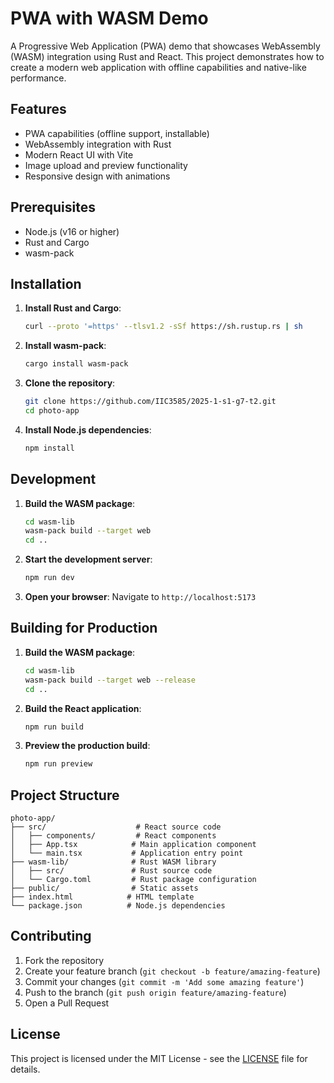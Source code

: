 # PWA with WASM Demo

A Progressive Web Application (PWA) demo that showcases WebAssembly (WASM) integration using Rust and React. This project demonstrates how to create a modern web application with offline capabilities and native-like performance.

## Features

- PWA capabilities (offline support, installable)
- WebAssembly integration with Rust
- Modern React UI with Vite
- Image upload and preview functionality
- Responsive design with animations

## Prerequisites

- Node.js (v16 or higher)
- Rust and Cargo
- wasm-pack

## Installation

1. **Install Rust and Cargo**:
   ```bash
   curl --proto '=https' --tlsv1.2 -sSf https://sh.rustup.rs | sh
   ```

2. **Install wasm-pack**:
   ```bash
   cargo install wasm-pack
   ```

3. **Clone the repository**:
   ```bash
   git clone https://github.com/IIC3585/2025-1-s1-g7-t2.git
   cd photo-app
   ```

4. **Install Node.js dependencies**:
   ```bash
   npm install
   ```

## Development

1. **Build the WASM package**:
   ```bash
   cd wasm-lib
   wasm-pack build --target web
   cd ..
   ```

2. **Start the development server**:
   ```bash
   npm run dev
   ```

3. **Open your browser**:
   Navigate to `http://localhost:5173`

## Building for Production

1. **Build the WASM package**:
   ```bash
   cd wasm-lib
   wasm-pack build --target web --release
   cd ..
   ```

2. **Build the React application**:
   ```bash
   npm run build
   ```

3. **Preview the production build**:
   ```bash
   npm run preview
   ```

## Project Structure

```
photo-app/
├── src/                    # React source code
│   ├── components/         # React components
│   ├── App.tsx            # Main application component
│   └── main.tsx           # Application entry point
├── wasm-lib/              # Rust WASM library
│   ├── src/               # Rust source code
│   └── Cargo.toml         # Rust package configuration
├── public/                # Static assets
├── index.html            # HTML template
└── package.json          # Node.js dependencies
```

## Contributing

1. Fork the repository
2. Create your feature branch (`git checkout -b feature/amazing-feature`)
3. Commit your changes (`git commit -m 'Add some amazing feature'`)
4. Push to the branch (`git push origin feature/amazing-feature`)
5. Open a Pull Request

## License

This project is licensed under the MIT License - see the [LICENSE](LICENSE) file for details.
